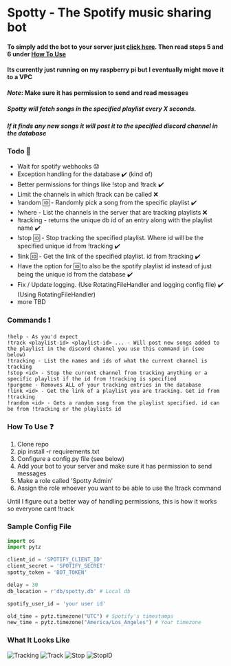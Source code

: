 # Spotty - The Spotify music sharing bot

#### To simply add the bot to your server just [click here](https://discordapp.com/oauth2/authorize?scope=bot&permissions=11392&client_id=519285781479555089). Then read steps 5 and 6 under [How To Use](#how-to-use-question)

#### Its currently just running on my raspberry pi but I eventually might move it to a VPC

#### *Note*: Make sure it has permission to send and read messages

##### Spotty will fetch songs in the specified playlist every X seconds.
##### If it finds any new songs it will post it to the specified discord channel in the database

### Todo :construction:
- Wait for spotify webhooks :worried:
- Exception handling for the database :heavy_check_mark: (kind of)
- Better permissions for things like !stop and !track :heavy_check_mark:
- Limit the channels in which !track can be called :x:
- !random :id: - Randomly pick a song from the specific playlist :heavy_check_mark:
- !where - List the channels in the server that are tracking playlists :x:
- !tracking - returns the unique db id of an entry along with the playlist name :heavy_check_mark:
- !stop :id: - Stop tracking the specified playlist. Where id will be the specified unique id from !tracking :heavy_check_mark:
- !link :id: - Get the link of the specified playlist. id from !tracking :heavy_check_mark:
- Have the option for :id: to also be the spotify playlist id instead of just being the unique id from the database :heavy_check_mark:
- Fix / Update logging. (Use RotatingFileHandler and logging config file) :heavy_check_mark: (Using RotatingFileHandler)
- more TBD

### Commands :exclamation:
```
!help - As you'd expect
!track <playlist-id> <playlist-id> ... - Will post new songs added to the playlist in the discord channel you use this command in (see below)
!tracking - List the names and ids of what the current channel is tracking
!stop <id> - Stop the current channel from tracking anything or a specific playlist if the id from !tracking is specified
!purgeme - Removes ALL of your tracking entries in the database
!link <id> - Get the link of a playlist you are tracking. Get id from !tracking
!random <id> - Gets a random song from the playlist specified. id can be from !tracking or the playlists id
```

### How To Use :question:
1. Clone repo
2. pip install -r requirements.txt
3. Configure a config.py file (see below)
4. Add your bot to your server and make sure it has permission to send messages
5. Make a role called 'Spotty Admin'
6. Assign the role whoever you want to be able to use the !track command

Until I figure out a better way of handling permissions, this is how it works so everyone cant !track

### Sample Config File
```python
import os
import pytz

client_id = 'SPOTIFY_CLIENT_ID'
client_secret = 'SPOTIFY_SECRET'
spotty_token = 'BOT_TOKEN'

delay = 30
db_location = r'db/spotty.db' # Local db

spotify_user_id = 'your user id'

old_time = pytz.timezone("UTC") # Spotify's timestamps
new_time = pytz.timezone("America/Los_Angeles") # Your timezone

```

### What It Looks Like
![Tracking](https://i.imgur.com/SeE1BYP.png)
![Track](https://i.imgur.com/0NheqhB.png)
![Stop](https://i.imgur.com/nLKYO9A.png)
![StopID](https://i.imgur.com/0fUgIO3.png)